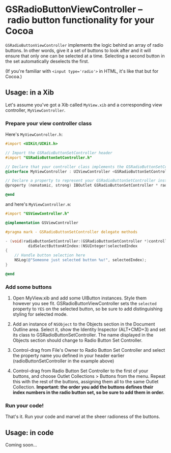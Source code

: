 # GSRadioButtonViewController – radio button functionality for your Cocoa

`GSRadioButtonViewController` implements the logic behind an array of
radio buttons. In other words, give it a set of buttons to look after
and it will ensure that only one can be selected at a time. Selecting
a second button in the set automatically deselects the first.

(If you're familiar with `<input type='radio'>` in HTML, it's like that
but for Cocoa.)

## Usage: in a Xib

Let's assume you've got a Xib called `MyView.xib` and a corresponding view 
controller, `MyViewController`.

### Prepare your view controller class

Here's `MyViewController.h`:

```objective-c
#import <UIKit/UIKit.h>

// Import the GSRadioButtonSetController header
#import "GSRadioButtonSetController.h"

// Declare that your controller class implements the GSRadioButtonSetControllerDelegate protocol
@interface MyViewController : UIViewController <GSRadioButtonSetControllerDelegate>

// Declare a property to represent your GSRadioButtonSetController instance
@property (nonatomic, strong) IBOutlet GSRadioButtonSetController * radioButtonSetController;

@end
```

and here's `MyViewController.m`:

```objective-c
#import "GSViewController.h"

@implementation GSViewController

#pragma mark - GSRadioButtonSetController delegate methods

- (void)radioButtonSetController:(GSRadioButtonSetController *)controller 
          didSelectButtonAtIndex:(NSUInteger)selectedIndex
{
    // Handle button selection here
    NSLog(@"Someone just selected button %u!", selectedIndex);
}

@end
```

### Add some buttons

1. Open MyView.xib and add some UIButton instances. Style them however you
see fit. GSRadioButtonViewController sets the `selected` property to `YES` 
on the selected button, so be sure to add distinguishing styling for
selected mode.

2. Add an instance of `NSObject` to the Objects section in the Document
Outline area. Select it, show the Identity Inspector (ALT+CMD+3) and set 
its class to GSRadioButtonSetController. The name displayed in the Objects 
section should change to Radio Button Set Controller.

3. Control-drag from File's Owner to Radio Button Set Controller and select
the property name you defined in your header earlier (radioButtonSetController
in the example above)

4. Control-drag from Radio Button Set Controller to the first of your buttons,
and choose Outlet Collections > Buttons from the menu. Repeat this with the
rest of the buttons, assigning them all to the same Outlet Collection. 
**Important: the order you add the buttons defines their index numbers in
the radio button set, so be sure to add them in order.**

### Run your code!

That's it. Run your code and marvel at the sheer radioness of the buttons.

## Usage: in code

Coming soon...

